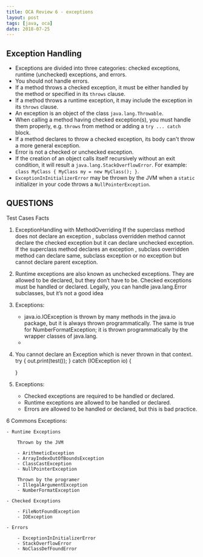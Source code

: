 ```yaml
---
title: OCA Review 6 - exceptions
layout: post
tags: [java, oca]
date: 2018-07-25
---
```


## Exception Handling

- Exceptions are divided into three categories: checked exceptions, runtime
  (unchecked) exceptions, and errors.
- You should not handle errors.
- If a method throws a checked exception, it must be either handled by the
  method or specified in its `throws` clause.
- If a method throws a runtime exception, it may include the exception in its
  `throws` clause.
- An exception is an object of the class `java.lang.Throwable`.
- When calling a method having checked exception(s), you must handle them
  properly, e.g. `throws` from method or adding a `try ... catch` block.
- If a method declares to throw a checked exception, its body can't throw a more
  general exception.
- Error is not a checked or unchecked exception.
- If the creation of an object calls itself recursively without an exit
  condition, it will result a `java.lang.StackOverflowError`. For example:
  `class MyClass { MyClass my = new MyClass(); }`.
- `ExceptionInInitializerError` may be thrown by the JVM when a `static`
  initializer in your code throws a `NullPointerException`.


## QUESTIONS

Test Cases Facts

1. ExceptionHandling with MethodOverriding 
	If the superclass method does not declare an exception
	, subclass overridden method cannot declare the checked exception but it can declare unchecked exception.
	If the superclass method declares an exception
	, subclass overridden method can declare same, subclass exception or no exception but cannot declare parent exception.

2. Runtime exceptions are also known as unchecked exceptions. They are allowed to be declared, but they don’t have to be. Checked exceptions must be handled or
	declared. Legally, you can handle java.lang.Error subclasses, but it’s not a good idea

3. Exceptions:

	- java.io.IOException is thrown by many methods in the java.io package, but it is always thrown programmatically. 
	The same is true for NumberFormatException; it is thrown programmatically by the wrapper classes of java.lang.
	- 


4. You cannot declare an Exception which is never thrown in that context.
    try {
        out.print(test());
    } catch (IOException io) {

    }

5. Exceptions:

	- Checked exceptions are required to be handled or declared.
	- Runtime exceptions are allowed to be handled or declared. 
	- Errors are allowed to be handled or declared, but this is bad practice.

6 Commons Exceptions:

	- Runtime Exceptions

		Thrown by the JVM

		- ArithmeticException 
		- ArrayIndexOutOfBoundsException 
		- ClassCastException 
		- NullPointerException 

		Thrown by the programer 
		- IllegalArgumentException 
		- NumberFormatException 

	- Checked Exceptions

		- FileNotFoundException
		- IOException

	- Errors

		- ExceptionInInitializerError
		- StackOverflowError
		- NoClassDefFoundError
